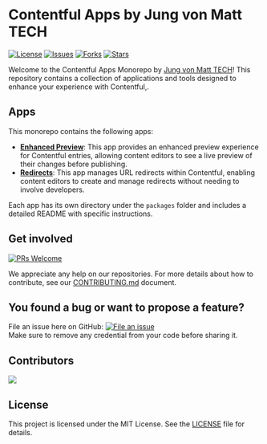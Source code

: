 # Contentful Apps by Jung von Matt TECH

[![License](https://img.shields.io/github/license/jungvonmatt/contentful-apps)](LICENSE)
[![Issues](https://img.shields.io/github/issues/jungvonmatt/contentful-apps)](https://github.com/jungvonmatt/contentful-apps/issues)
[![Forks](https://img.shields.io/github/forks/jungvonmatt/contentful-apps)](https://github.com/jungvonmatt/contentful-apps/network/members)
[![Stars](https://img.shields.io/github/stars/jungvonmatt/contentful-apps)](https://github.com/jungvonmatt/contentful-apps/stargazers)

Welcome to the Contentful Apps Monorepo by [Jung von Matt TECH](https://www.jvm.com/offices/jvm-tech-hamburg/)! This repository contains a collection of applications and tools designed to enhance your experience with Contentful,.


## Apps

This monorepo contains the following apps:

- **[Enhanced Preview](packages/enhanced-preview/README.md)**: This app provides an enhanced preview experience for Contentful entries, allowing content editors to see a live preview of their changes before publishing.
- **[Redirects](packages/redirects/README.md)**: This app manages URL redirects within Contentful, enabling content editors to create and manage redirects without needing to involve developers.

Each app has its own directory under the `packages` folder and includes a detailed README with specific instructions.


## Get involved

[![PRs Welcome](https://img.shields.io/badge/PRs-welcome-brightgreen.svg?maxAge=31557600)](http://makeapullrequest.com)

We appreciate any help on our repositories. For more details about how to
contribute, see our [CONTRIBUTING.md](CONTRIBUTING.md)
document.

## You found a bug or want to propose a feature?

File an issue here on GitHub: [![File an issue](https://img.shields.io/badge/-Create%20Issue-6cc644.svg?logo=github&maxAge=31557600)](https://github.com/jungvonmatt/contentful-apps/issues/new)\
Make sure to remove any credential from your code before sharing it.

## Contributors
<a href="https://github.com/jungvonmatt/contentful-ssg/graphs/contributors">
  <img src="https://contrib.rocks/image?repo=jungvonmatt/contentful-apps" />
</a>

## License

This project is licensed under the MIT License. See the [LICENSE](LICENSE) file for details.

